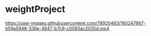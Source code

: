 # weightProject


https://user-images.githubusercontent.com/78920463/160247667-b59a5948-336e-4847-b7c9-c0083ac2035d.mp4

